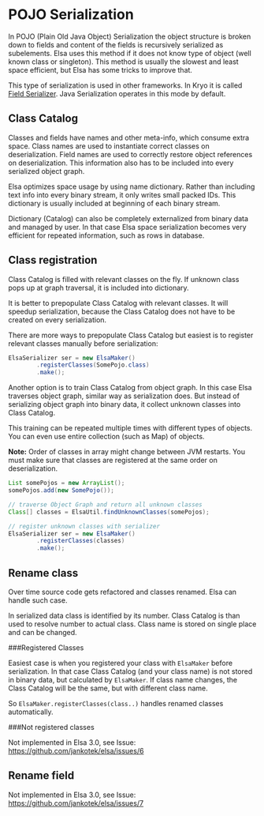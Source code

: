 POJO Serialization
===================

In POJO (Plain Old Java Object) Serialization the object structure is broken down to fields and content 
of the fields is recursively serialized as subelements. 
Elsa uses this method if it does not know type of object (well known class or singleton). 
This method is usually the slowest and least space efficient, but Elsa has some tricks to improve that. 

This type of serialization is used in other frameworks. 
In Kryo it is called [Field Serializer](https://github.com/EsotericSoftware/kryo/blob/master/src/com/esotericsoftware/kryo/serializers/FieldSerializer.java).
Java Serialization operates in this mode by default. 

Class Catalog
-----------------

Classes and fields have names and other meta-info, 
 which consume extra space.
Class names are used to instantiate correct classes on deserialization.
Field names are used to correctly restore object references on deserialization.
This information also has to be included  into  every 
serialized object graph. 

Elsa optimizes space usage by using name dictionary.
Rather than including text info into every binary stream, it only writes small packed IDs. 
This dictionary is usually included at beginning of each binary stream. 

Dictionary (Catalog) can also be completely externalized from binary data and managed by user. 
In that case Elsa space serialization becomes very efficient for repeated information, such as rows in database.

Class registration
----------------------

Class Catalog is filled with relevant classes on the fly. 
If unknown class pops up at graph traversal, it is included 
into dictionary. 

It is better to prepopulate Class Catalog with relevant classes.
It will speedup serialization, because the Class Catalog 
does not have to be created on every serialization. 

There are more ways to prepopulate Class Catalog but easiest is 
to register relevant classes manually before serialization:

<!---#file#doc/pojo_register_class.java--->
```java
ElsaSerializer ser = new ElsaMaker()
        .registerClasses(SomePojo.class)
        .make();
```
Another option is to train Class Catalog from object graph. 
In this case Elsa traverses object graph, similar way as serialization does. 
But instead of serializing object graph into  binary data, it collect unknown classes  into Class Catalog. 

This training can be repeated multiple times with different types of objects. 
You can even use entire collection (such as Map) of objects.

**Note:** Order of classes in array might change between JVM restarts. You must make sure that classes are registered at the same order on deserialization.

<!---#file#doc/pojo_register_class2.java--->
```java
List somePojos = new ArrayList();
somePojos.add(new SomePojo());

// traverse Object Graph and return all unknown classes
Class[] classes = ElsaUtil.findUnknownClasses(somePojos);

// register unknown classes with serializer
ElsaSerializer ser = new ElsaMaker()
        .registerClasses(classes)
        .make();
```

Rename class
--------------
Over time source code gets refactored and classes renamed. 
Elsa can handle such case.

In serialized data class is identified by its number. 
Class Catalog is than used to resolve number to actual class.
Class name is stored on single place and can be changed.

###Registered Classes

Easiest case is when you registered your class with `ElsaMaker`  before serialization. 
In that case Class Catalog (and your class name) is not stored in binary data,
but calculated by `ElsaMaker`. 
If class name changes, the Class Catalog will be the same, but with different class name. 

So `ElsaMaker.registerClasses(class..)` handles renamed classes automatically.

###Not registered classes
 
Not implemented in Elsa 3.0, see Issue: https://github.com/jankotek/elsa/issues/6
 
Rename field
--------------

Not implemented in Elsa 3.0, see Issue: https://github.com/jankotek/elsa/issues/7

